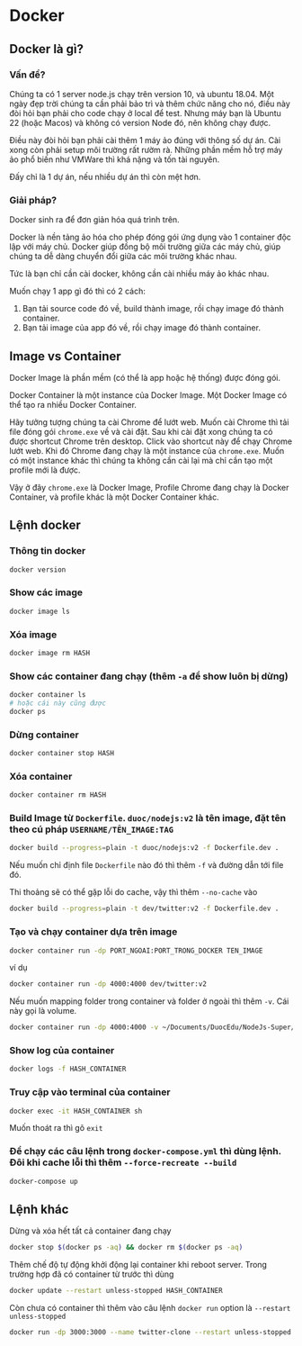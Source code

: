 # Docker

## Docker là gì?

### Vấn đề?

Chúng ta có 1 server node.js chạy trên version 10, và ubuntu 18.04. Một ngày đẹp trời chúng ta cần phải bảo trì và thêm chức năng cho nó, điều này đòi hỏi bạn phải cho code chạy ở local để test. Nhưng máy bạn là Ubuntu 22 (hoặc Macos) và không có version Node đó, nên không chạy được.

Điều này đòi hỏi bạn phải cài thêm 1 máy ảo đúng với thông số dự án. Cài xong còn phải setup môi trường rất rườm rà. Những phần mềm hỗ trợ máy ảo phổ biến như VMWare thì khá nặng và tốn tài nguyên.

Đấy chỉ là 1 dự án, nếu nhiều dự án thì còn mệt hơn.

### Giải pháp?

Docker sinh ra để đơn giản hóa quá trình trên.

Docker là nền tảng ảo hóa cho phép đóng gói ứng dụng vào 1 container độc lập với máy chủ. Docker giúp đồng bộ môi trường giữa các máy chủ, giúp chúng ta dễ dàng chuyển đổi giữa các môi trường khác nhau.

Tức là bạn chỉ cần cài docker, không cần cài nhiều máy ảo khác nhau.

Muốn chạy 1 app gì đó thì có 2 cách:

1. Bạn tải source code đó về, build thành image, rồi chạy image đó thành container.
2. Bạn tải image của app đó về, rồi chạy image đó thành container.

## Image vs Container

Docker Image là phần mềm (có thể là app hoặc hệ thống) được đóng gói.

Docker Container là một instance của Docker Image. Một Docker Image có thể tạo ra nhiều Docker Container.

Hãy tưởng tượng chúng ta cài Chrome để lướt web. Muốn cài Chrome thì tải file đóng gói `chrome.exe` về và cài đặt. Sau khi cài đặt xong chúng ta có được shortcut Chrome trên desktop. Click vào shortcut này để chạy Chrome lướt web. Khi đó Chrome đang chạy là một instance của `chrome.exe`. Muốn có một instance khác thì chúng ta không cần cài lại mà chỉ cần tạo một profile mới là được.

Vậy ở đây `chrome.exe` là Docker Image, Profile Chrome đang chạy là Docker Container, và profile khác là một Docker Container khác.

## Lệnh docker

### Thông tin docker

```bash
docker version
```

### Show các image

```bash
docker image ls
```

### Xóa image

```bash
docker image rm HASH
```

### Show các container đang chạy (thêm `-a` để show luôn bị dừng)

```bash
docker container ls
# hoặc cái này cũng được
docker ps
```

### Dừng container

```bash
docker container stop HASH
```

### Xóa container

```bash
docker container rm HASH
```

### Build Image từ `Dockerfile`. `duoc/nodejs:v2` là tên image, đặt tên theo cú pháp `USERNAME/TÊN_IMAGE:TAG`

```bash
docker build --progress=plain -t duoc/nodejs:v2 -f Dockerfile.dev .
```

Nếu muốn chỉ định file `Dockerfile` nào đó thì thêm `-f` và đường dẫn tới file đó.

Thi thoảng sẽ có thể gặp lỗi do cache, vậy thì thêm `--no-cache` vào

```bash
docker build --progress=plain -t dev/twitter:v2 -f Dockerfile.dev .
```

### Tạo và chạy container dựa trên image

```bash
docker container run -dp PORT_NGOAI:PORT_TRONG_DOCKER TEN_IMAGE
```

ví dụ

```bash
docker container run -dp 4000:4000 dev/twitter:v2
```

Nếu muốn mapping folder trong container và folder ở ngoài thì thêm `-v`. Cái này gọi là volume.

```bash
docker container run -dp 4000:4000 -v ~/Documents/DuocEdu/NodeJs-Super/Twitter/uploads:/app/uploads dev/twitter:v2
```

### Show log của container

```bash
docker logs -f HASH_CONTAINER
```

### Truy cập vào terminal của container

```bash
docker exec -it HASH_CONTAINER sh
```

Muốn thoát ra thì gõ `exit`

### Để chạy các câu lệnh trong `docker-compose.yml` thì dùng lệnh. Đôi khi cache lỗi thì thêm `--force-recreate --build`

```bash
docker-compose up
```

## Lệnh khác

Dừng và xóa hết tất cả container đang chạy

```bash
docker stop $(docker ps -aq) && docker rm $(docker ps -aq)
```

Thêm chế độ tự động khởi động lại container khi reboot server. Trong trường hợp đã có container từ trước thì dùng

```bash
docker update --restart unless-stopped HASH_CONTAINER
```

Còn chưa có container thì thêm vào câu lệnh `docker run` option là `--restart unless-stopped`

```bash
docker run -dp 3000:3000 --name twitter-clone --restart unless-stopped -v ~/twitter-clone/uploads:/app/uploads duthanhduoc/twitter:v4
```
